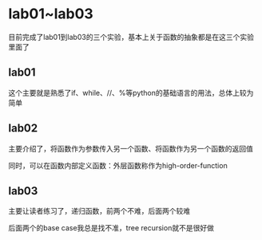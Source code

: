 # lab01~lab03

目前完成了lab01到lab03的三个实验，基本上关于函数的抽象都是在这三个实验里面了

## lab01

这个主要就是熟悉了if、while、//、%等python的基础语言的用法，总体上较为简单

## lab02

主要介绍了，将函数作为参数传入另一个函数、将函数作为另一个函数的返回值

同时，可以在函数内部定义函数：外层函数称作为high-order-function

## lab03

主要让读者练习了，递归函数，前两个不难，后面两个较难

后面两个的base case我总是找不准，tree recursion就不是很好做
